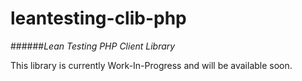 # leantesting-clib-php
######*Lean Testing PHP Client Library*

This library is currently Work-In-Progress and will be available soon.

